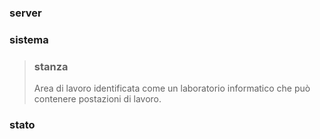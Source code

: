 ### server
### sistema

>### stanza
>Area di lavoro identificata come un laboratorio informatico che può contenere postazioni di lavoro.

### stato